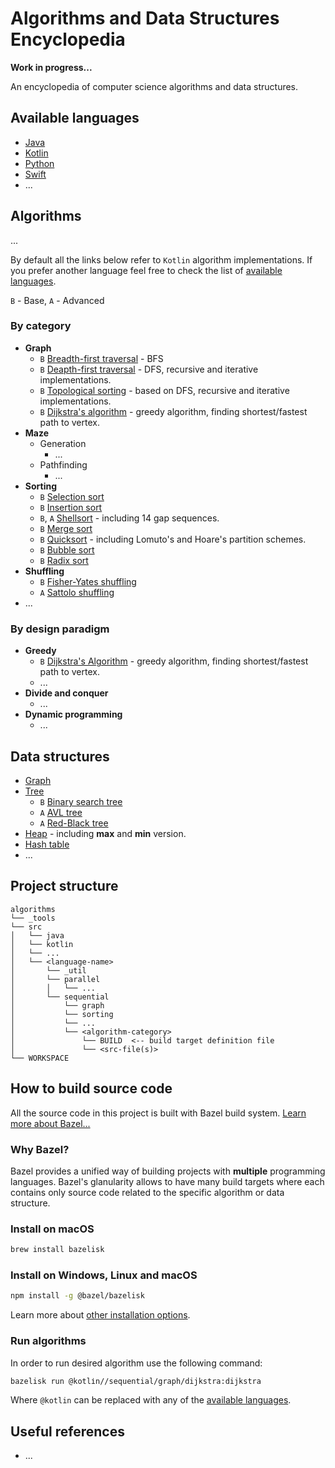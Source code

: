 # Algorithms and Data Structures Encyclopedia
**Work in progress...**

An encyclopedia of computer science algorithms and data structures.
## Available languages
- [Java](src/java)
- [Kotlin](src/kotlin)
- [Python](src/python)
- [Swift](src/swift)
- ...
## Algorithms
...

By default all the links below refer to `Kotlin` algorithm implementations. If you prefer another language feel free to check the list of [available languages](#available-languages).

`B` - Base, `A` - Advanced
### By category
- **Graph**
    - `B` [Breadth-first traversal](src/kotlin/sequential/graph/bfs) - BFS
    - `B` [Deapth-first traversal](src/kotlin/sequential/graph/dfs) - DFS, recursive and iterative implementations.
    - `B` [Topological sorting](src/kotlin/sequential/graph/topologicalsort) - based on DFS, recursive and iterative implementations.
    - `B` [Dijkstra's algorithm](src/kotlin/sequential/graph/dijkstra) - greedy algorithm, finding shortest/fastest path to vertex.
- **Maze**
    - Generation
        - ...
    - Pathfinding
        - ...
- **Sorting**
    - `B` [Selection sort](src/kotlin/sequential/sorting/selectionsort)
    - `B` [Insertion sort](src/kotlin/sequential/sorting/insertionsort)
    - `B`, `A` [Shellsort](src/kotlin/sequential/sorting/shellsort) - including 14 gap sequences.
    - `B` [Merge sort](src/kotlin/sequential/sorting/mergesort)
    - `B` [Quicksort]() - including Lomuto's and Hoare's partition schemes.
    - `B` [Bubble sort](src/kotlin/sequential/sorting/bubblesort)
    - `B` [Radix sort](src/kotlin/sequential/sorting/radixsort)
- **Shuffling**
    - `B` [Fisher-Yates shuffling](src/kotlin/sequential/shuffling/fisheryates)
    - `A` [Sattolo shuffling](src/kotlin/sequential/shuffling/sattolo)
- ...

### By design paradigm
- **Greedy**
    - `B` [Dijkstra's Algorithm](src/kotlin/sequential/graph/dijkstra) - greedy algorithm, finding shortest/fastest path to vertex.
    - ...
- **Divide and conquer**
    - ...
- **Dynamic programming**
    - ...
    
    



## Data structures
- [Graph]()
- [Tree]()
    - `B` [Binary search tree]()
    - `A` [AVL tree]()
    - `A` [Red-Black tree]()
- [Heap]() - including **max** and **min** version.
- [Hash table]()
- ...
## Project structure
```
algorithms
└── _tools
└── src
│   └── java
│   └── kotlіn
│   └── ...
│   └── <language-name>
│       └── _util
│       └── parallel
│       │   └── ...
│       └── sequential
│           └── graph
│           └── sorting
│           └── ...
│           └── <algorithm-category>
│               └── BUILD  <-- build target definition file
│               └── <src-file(s)>
└── WORKSPACE
```
## How to build source code
All the source code in this project is built with Bazel build system. [Learn more about Bazel...](https://bazel.build/)

### Why Bazel?
Bazel provides a unified way of building projects with **multiple** programming languages. Bazel's glanularity allows to have many build targets where each contains only source code related to the specific algorithm or data structure.

### Install on macOS

```bash
brew install bazelisk
```
### Install on Windows, Linux and macOS
```bash
npm install -g @bazel/bazelisk
```
Learn more about [other installation options](https://docs.bazel.build/versions/master/install-bazelisk.html).
### Run algorithms
In order to run desired algorithm use the following command:
```bash
bazelisk run @kotlіn//sequential/graph/dijkstra:dijkstra
```
Where `@kotlin` can be replaced with any of the [available languages](#available-languages).
## Useful references
- ...